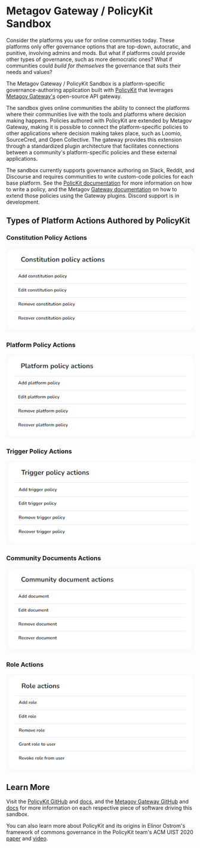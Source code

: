 # Metagov Gateway / PolicyKit Sandbox

Consider the platforms you use for online communities today. These platforms only offer governance options that are top-down, autocratic, and punitive, involving admins and mods. But what if platforms could provide other types of governance, such as more democratic ones? What if communities could <i>build for themselves</i> the governance that suits their needs and values?  

The Metagov Gateway / PolicyKit Sandbox is a platform-specific governance-authoring application built with [PolicyKit](https://policykit.org/) that leverages [Metagov Gateway's](https://gateway.metagov.org/) open-source API gateway.

The sandbox gives online communities the ability to connect the platforms where their communities live with the tools and platforms where decision making happens. Policies authored with PolicyKit are extended by Metagov Gateway, making it is possible to connect the platform-specific policies to other applications where decision making takes place, such as Loomio, SourceCred, and Open Collective. The gateway provides this extension through a standardized plugin architecture that facilitates connections between a community's platform-specific policies and these external applications.

The sandbox currently supports governance authoring on Slack, Reddit, and Discourse and requires communities to write custom-code policies for each base platform. See the [PolicKit documentation](https://policykit.readthedocs.io/en/latest/writing_policies.html) for more information on how to write a policy, and the Metagov [Gateway documentation](https://docs.metagov.org/en/latest/driver_tutorial.html) on how to extend those policies using the Gateway plugins. Discord support is in development.

## Types of Platform Actions Authored by PolicyKit 

### Constitution Policy Actions

![Constitution Policy Actions](policykit/policyengine/static/policyengine/img/proposal-interface/constitution-policy-actions.png)

### Platform Policy Actions

![Platform Policy Actions](policykit/policyengine/static/policyengine/img/proposal-interface/platform-policy-actions.png)

### Trigger Policy Actions

![Trigger Policy Actions](policykit/policyengine/static/policyengine/img/proposal-interface/trigger-policy-action.png)

### Community Documents Actions

![Community Documents Actions](policykit/policyengine/static/policyengine/img/proposal-interface/community-document-actions.png)

### Role Actions

![Role Actions](policykit/policyengine/static/policyengine/img/proposal-interface/role-action.png)

## Learn More

Visit the [PolicyKit GitHub](https://github.com/policykit/policykit) and [docs](https://policykit.readthedocs.io/en/latest/index.html), and the [Metagov Gateway GitHub](https://github.com/metagov/gateway) and [docs](https://docs.metagov.org/en/latest/) for more information on each respective piece of software driving this sandbox.

You can also learn more about PolicyKit and its origins in Elinor Ostrom's framework of commons governance in the PolicyKit team's ACM UIST 2020 [paper](https://policykit.org/static/policyengine/pdf/policykit_uist2020.pdf) and [video](https://vimeo.com/446531759).

